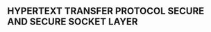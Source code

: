 HYPERTEXT TRANSFER PROTOCOL SECURE AND SECURE SOCKET LAYER
----------------------------------------------------------------